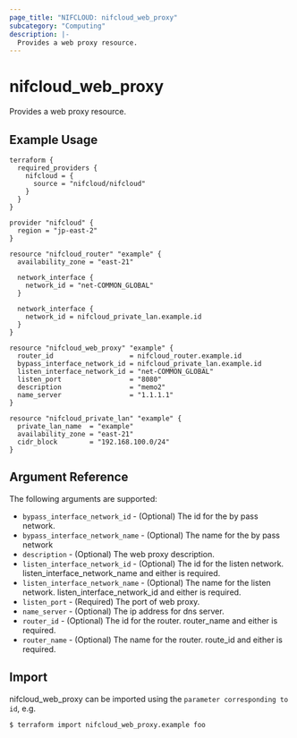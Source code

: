 ```yaml
---
page_title: "NIFCLOUD: nifcloud_web_proxy"
subcategory: "Computing"
description: |-
  Provides a web proxy resource.
---
```


# nifcloud_web_proxy

Provides a web proxy resource.

## Example Usage

```hcl
terraform {
  required_providers {
    nifcloud = {
      source = "nifcloud/nifcloud"
    }
  }
}

provider "nifcloud" {
  region = "jp-east-2"
}

resource "nifcloud_router" "example" {
  availability_zone = "east-21"

  network_interface {
    network_id = "net-COMMON_GLOBAL"
  }

  network_interface {
    network_id = nifcloud_private_lan.example.id
  }
}

resource "nifcloud_web_proxy" "example" {
  router_id                   = nifcloud_router.example.id
  bypass_interface_network_id = nifcloud_private_lan.example.id
  listen_interface_network_id = "net-COMMON_GLOBAL"
  listen_port                 = "8080"
  description                 = "memo2"
  name_server                 = "1.1.1.1"
}

resource "nifcloud_private_lan" "example" {
  private_lan_name  = "example"
  availability_zone = "east-21"
  cidr_block        = "192.168.100.0/24"
}

```

## Argument Reference

The following arguments are supported:


* `bypass_interface_network_id` - (Optional) The id for the by pass network.
* `bypass_interface_network_name` - (Optional) The name for the by pass network
* `description` - (Optional) The web proxy description.
* `listen_interface_network_id` - (Optional) The id for the listen network. listen_interface_network_name and either is required.
* `listen_interface_network_name` - (Optional) The name for the listen network. listen_interface_network_id and either is required.
* `listen_port` - (Required) The port of web proxy.
* `name_server` - (Optional) The ip address for dns server.
* `router_id` - (Optional) The id for the router. router_name and either is required.
* `router_name` - (Optional) The name for the router. route_id and either is required.

## Import

nifcloud_web_proxy can be imported using the `parameter corresponding to id`, e.g.

```
$ terraform import nifcloud_web_proxy.example foo
```
